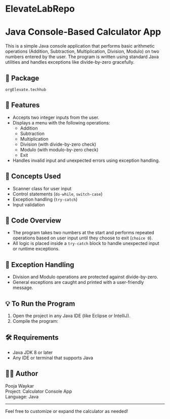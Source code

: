 # ElevateLabRepo
# Java Console-Based Calculator App

This is a simple Java console application that performs basic arithmetic operations (Addition, Subtraction, Multiplication, Division, Modulo) on two numbers entered by the user. The program is written using standard Java utilities and handles exceptions like divide-by-zero gracefully.

## 📁 Package
`orgElevate.techhub`

## 📌 Features

- Accepts two integer inputs from the user.
- Displays a menu with the following operations:
  - Addition
  - Subtraction
  - Multiplication
  - Division (with divide-by-zero check)
  - Modulo (with modulo-by-zero check)
  - Exit
- Handles invalid input and unexpected errors using exception handling.

## 🧠 Concepts Used

- Scanner class for user input
- Control statements (`do-while`, `switch-case`)
- Exception handling (`try-catch`)
- Input validation


## 📄 Code Overview

- The program takes two numbers at the start and performs repeated operations based on user input until they choose to exit (`choice 0`).
- All logic is placed inside a `try-catch` block to handle unexpected input or runtime exceptions.

## 🚫 Exception Handling

- Division and Modulo operations are protected against divide-by-zero.
- General exceptions are caught and printed with a user-friendly message.

## 💡 To Run the Program

1. Open the project in any Java IDE (like Eclipse or IntelliJ).
2. Compile the program:

## 🛠 Requirements

- Java JDK 8 or later
- Any IDE or terminal that supports Java

## 🧑‍💻 Author

Pooja Waykar  
Project: Calculator Console App  
Language: Java

---

Feel free to customize or expand the calculator as needed!


